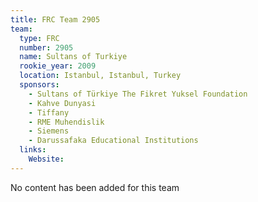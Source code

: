 ```yaml
---
title: FRC Team 2905
team:
  type: FRC
  number: 2905
  name: Sultans of Turkiye
  rookie_year: 2009
  location: Istanbul, Istanbul, Turkey
  sponsors:
    - Sultans of Türkiye The Fikret Yuksel Foundation
    - Kahve Dunyasi
    - Tiffany
    - RME Muhendislik
    - Siemens
    - Darussafaka Educational Institutions
  links:
    Website: 
---
```

No content has been added for this team